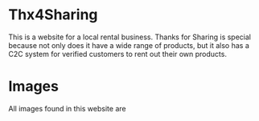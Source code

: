 # Thx4Sharing
This is a website for a local rental business. Thanks for Sharing is special because not only does it have a wide range of products, 
but it also has a C2C system for verified customers to rent out their own products.

# Images
All images found in this website are 